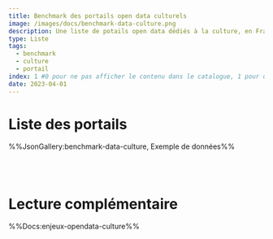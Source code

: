 ```yaml
---
title: Benchmark des portails open data culturels
image: /images/docs/benchmark-data-culture.png
description: Une liste de potails open data dédiés à la culture, en France et dans le monde
type: Liste
tags:
  - benchmark
  - culture
  - portail
index: 1 #0 pour ne pas afficher le contenu dans le catalogue, 1 pour qu'il s'affiche dans le catalogue
date: 2023-04-01
--- 
```


# Liste des portails

%%JsonGallery:benchmark-data-culture, Exemple de données%%

<br></br>

# Lecture complémentaire

%%Docs:enjeux-opendata-culture%%
